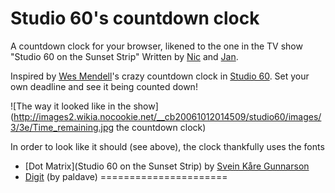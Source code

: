Studio 60's countdown clock
=================================

A countdown clock for your browser, likened to the one in the TV show "Studio 60 on the Sunset Strip"
Written by [Nic](http://www.nicolashoening.de/) and [Jan](http://www.yanzen.de/).

Inspired by [Wes Mendell](http://en.wikipedia.org/wiki/Wes_Mendell)'s crazy
countdown clock in [Studio 60](http://en.wikipedia.org/wiki/Studio_60_on_the_Sunset_Strip).
Set your own deadline and see it being counted down!

![The way it looked like in the show](http://images2.wikia.nocookie.net/__cb20061012014509/studio60/images/3/3e/Time_remaining.jpg the countdown clock)
        
In order to look like it should (see above), the clock thankfully uses the fonts

* [Dot Matrix](Studio 60 on the Sunset Strip) by [Svein Kåre Gunnarson](http://www.dionaea.com/information/fonts.html)
* [Digit](http://www.dafont.com/digit.font) (by paldave)
======================

